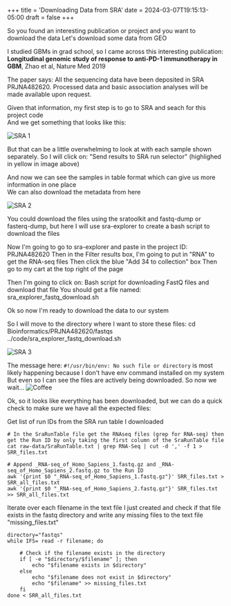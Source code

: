 +++
title = 'Downloading Data from SRA'
date = 2024-03-07T19:15:13-05:00
draft = false
+++


So you found an interesting publication or project and you want to download the data
Let's download some data from GEO

I studied GBMs in grad school, so I came across this interesting publication:
**Longitudinal genomic study of response to anti-PD-1 immunotherapy in GBM**, Zhao et al, Nature Med 2019

The paper says: All the sequencing data have been deposited in SRA PRJNA482620. Processed data and basic association analyses will be made available upon request.

Given that information, my first step is to go to SRA and seach for this project code  
And we get something that looks like this:

![SRA 1](../images/SRA_screenshot_1.png)

But that can be a little overwhelming to look at with each sample shown separately.  So I will click on: 
"Send results to SRA run selector" (highlighed in yellow in image above)

And now we can see the samples in table format which can give us more information in one place  
We can also download the metadata from here

![SRA 2](../images/SRA_screenshot_meta_data.png)

You could download the files using the sratoolkit and fastq-dump or fasterq-dump, but here I will use sra-explorer to create a bash script to download the files

Now I'm going to go to sra-explorer and paste in the project ID: PRJNA482620
Then in the Filter results box, I'm going to put in "RNA" to get the RNA-seq files
Then click the blue "Add 34 to collection" box
Then go to my cart at the top right of the page

Then I'm going to click on:
Bash script for downloading FastQ files and download that file
You should get a file named: sra_explorer_fastq_download.sh

Ok so now I'm ready to download the data to our system

So I will move to the directory where I want to store these files:
cd Bioinformatics/PRJNA482620/fastqs
../code/sra_explorer_fastq_download.sh

![SRA 3](../images/curl_data.png)

The message here: ```#!/usr/bin/env: No such file or directory``` is most likely happening because I don't have env command installed on my system  
But even so I can see the files are actively being downloaded.  So now we wait...
![Coffee](../images/coffee_break.png)


Ok, so it looks like everything has been downloaded, but we can do a quick check to make sure we have all the expected files:

Get list of run IDs from the SRA run table I downloaded

```
# In the SraRunTable file get the RNAseq files (grep for RNA-seq) then get the Run ID by only taking the first column of the SraRunTable file
cat raw-data/SraRunTable.txt | grep RNA-Seq | cut -d ',' -f 1 > SRR_files.txt

# Append _RNA-seq_of_Homo_Sapiens_1.fastq.gz and _RNA-seq_of_Homo_Sapiens_2.fastq.gz to the Run ID
awk '{print $0 "_RNA-seq_of_Homo_Sapiens_1.fastq.gz"}' SRR_files.txt > SRR_all_files.txt
awk '{print $0 "_RNA-seq_of_Homo_Sapiens_2.fastq.gz"}' SRR_files.txt >> SRR_all_files.txt
```

Iterate over each filename in the text file I just created and check if that file exists in the fastq directory and write any missing files to the text file "missing_files.txt"
```
directory="fastqs"
while IFS= read -r filename; do

    # Check if the filename exists in the directory
    if [ -e "$directory/$filename" ]; then
        echo "$filename exists in $directory"
    else
        echo "$filename does not exist in $directory"
        echo "$filename" >> missing_files.txt
    fi
done < SRR_all_files.txt
```



